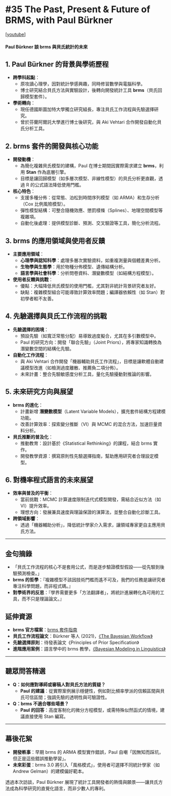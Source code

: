 # #35 The Past, Present & Future of BRMS, with Paul Bürkner

\[[youtube](https://www.youtube.com/watch?v=_jx_mnbEiS8\&ab_channel=LearningBayesianStatistics)]

#### Paul Bürkner 談 brms 與貝氏統計的未來

## **1. Paul Bürkner 的背景與學術歷程**

* **跨學科起點**：
  * 原攻讀心理學，因對統計學感興趣，同時修習數學與電腦科學。
  * 博士研究結合貝氏方法與實驗設計，後轉向開發統計工具 **brms**（貝氏回歸模型套件）。
* **學術轉向**：
  * 現任德國斯圖加特大學獨立研究組長，專注貝氏工作流程與先驗選擇研究。
  * 曾於芬蘭阿爾託大學進行博士後研究，與 Aki Vehtari 合作開發自動化貝氏分析工具。

## **2. brms 套件的開發與核心功能**

* **開發動機**：
  * 為簡化複雜貝氏模型的建構，Paul 在博士期間因實際需求建立 **brms**，利用 **Stan** 作為底層引擎。
  * 目標是讓回歸模型（如多層次模型、非線性模型）的貝氏分析更直觀，透過 R 的公式語法降低使用門檻。
* **核心特色**：
  * 支援多種分佈：從常態、泊松到時間序列模型（如 ARMA）和生存分析（Cox 比例風險模型）。
  * 彈性模型結構：可整合隨機效應、懲罰樣條（Splines）、地理空間模型等複雜項。
  * 自動化後處理：提供模型診斷、預測、交叉驗證等工具，簡化分析流程。

## **3. brms 的應用領域與使用者反饋**

* **主要應用領域**：
  * **心理學與認知科學**：處理多層次實驗資料，如重複測量與個體差異分析。
  * **生物學與生態學**：用於物種分佈模型、遺傳結構分析。
  * **語言學與社會科學**：分析問卷資料、潛變數模型（如結構方程模型）。
* **使用者反饋與挑戰**：
  * 優點：大幅降低貝氏模型的使用門檻，尤其對非統計背景研究者友好。
  * 缺點：複雜模型組合可能導致計算效率問題；編譯器依賴性（如 Stan）對初學者較不友善。

## **4. 先驗選擇與貝氏工作流程的挑戰**

* **先驗選擇的困境**：
  * 預設先驗（如寬泛常態分配）易導致過度擬合，尤其在多引數模型中。
  * Paul 的研究方向：開發「聯合先驗」（Joint Priors），將專家知識轉換為潛變數空間的結構化先驗。
* **自動化工作流程**：
  * 與 Aki Vehtari 合作開發「機器輔助貝氏工作流程」，目標是讓軟體自動建議模型改進（如檢測過度離散、推薦負二項分佈）。
  * 未來計畫：整合先驗敏感度分析工具，量化先驗擾動對推論的影響。

## **5. 未來研究方向與展望**

* **brms 的進化**：
  * 計畫新增 **潛變數模型**（Latent Variable Models），擴充套件結構方程建模功能。
  * 改善計算效率：探索變分推斷（VI）與 MCMC 的混合方法，加速巨量資料分析。
* **貝氏推斷的普及化**：
  * 推動教育：設計基於《Statistical Rethinking》的課程，結合 brms 實作。
  * 開發教學資源：撰寫原則性先驗選擇指南，幫助應用研究者合理設定模型。

## **6. 對機率程式語言的未來展望**

* **效率與普及的平衡**：
  * 當前挑戰：MCMC 計算速度限制迭代式模型開發，需結合近似方法（如 VI）提升效率。
  * 理想方向：發展兼具速度與理論保證的演算法，並整合自動化診斷工具。
* **跨領域影響**：
  * 透過「機器輔助分析」，降低統計學家介入需求，讓領域專家更自主應用貝氏方法。

***

## **金句摘錄**

* 「貝氏工作流程的核心不是套用公式，而是逐步驗證模型假設——從先驗到後驗預測檢查。」
* **brms 的哲學**：『複雜模型不該因技術門檻而遙不可及，我們的任務是讓研究者專注科學問題，而非程式碼。』
* **對學術界的反思**：『學界需要更多「方法翻譯者」，將統計進展轉化為可用的工具，而不只是理論論文。』

## **延伸資源**

* **brms 官方檔案**：[brms 套件指南](https://paul-buerkner.github.io/brms/)
* **貝氏工作流程論文**：Bürkner 等人 (2021)，[《The Bayesian Workflow》](https://arxiv.org/abs/2011.01808)
* **先驗選擇原則**：待發表論文《Principles of Prior Specification》
* **進階應用案例**：語言學中的 brms 教學，[《Bayesian Modeling in Linguistics》](https://example.com/)

***

## **聽眾問答精選**

* **Q：如何應對導師或審稿人對貝氏方法的質疑？**
  * **Paul 的建議**：從實際案例展示穩健性，例如對比頻率學派的信賴區間與貝氏可信區間；強調先驗的透明性與可驗證性。
* **Q：brms 不適合哪些場景？**
  * **Paul 的回答**：高度客制化的微分方程模型，或需特殊似然函式的情境，建議直接使用 Stan 編寫。

***

## **幕後花絮**

* **開發軼事**：早期 brms 的 ARMA 模型實作錯誤，Paul 自嘲「因無知而踩坑，但正是這些錯誤推動學習」。
* **未來彩蛋**：brms 3.0 將引入「風格模式」，使用者可選擇不同統計學家（如 Andrew Gelman）的建模偏好範本。

透過本次訪談，Paul Bürkner 展現了統計工具開發者的熱情與願景——讓貝氏方法成為科學研究的直覺化語言，而非少數人的專利。
